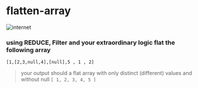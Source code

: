 # flatten-array

![internet](https://jammykam.files.wordpress.com/2017/09/good-good-release-your-inner-javascript.jpg)

### using REDUCE, Filter and your extraordinary logic flat the following array 
`[1,[2,3,null,4],[null],5 , 1 , 2]`
> your output should a flat array with only distinct (different) values and without null 
`[ 1, 2, 3, 4, 5 ]`
